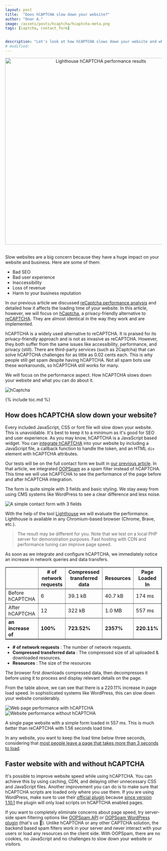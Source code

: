 ```yaml
---
layout: post
title:  "Does hCAPTCHA slow down your website?"
author: "Onar A."
image: /assets/posts/hcaptcha/hcaptcha-meta.png
tags: [captcha, contact_form]


description: "Let's look at how hCAPTCHA slows down your website and what you can do about it. Performance Analyses & Alternatives"
# modified: 
---
```

<center>
<img loading="lazy"  width="600" alt="Lighthouse hCAPTCHA performance results" src="/blog/assets/posts/hcaptcha/hcaptcha-meta.png">
</center>
<br/>

Slow websites are a big concern because they have a huge impact on your website and business. Here are some of them:

- Bad SEO
- Bad user experience
- Inaccessibility
- Loss of revenue
- Harm to your business reputation

In our previous article we discussed [reCaptcha performance analysis](https://www.oopspam.com/blog/recaptcha-performance-analyses) and detailed how it affects the loading time of your website. In this article, however, we will focus on [hCaptcha](https://www.hcaptcha.com/), a privacy-friendly alternative to [reCAPTCHA](https://www.oopspam.com/blog/best-recaptcha-alternatives). They are almost identical in the way they work and are implemented.

hCAPTCHA is a widely used alternative to reCAPTCHA. It is praised for its privacy-friendly approach and is not as invasive as reCAPTCHA. However, they both suffer from the same issues like accessibility, performance, and privacy (still). There are third-party services (such as 2Captcha) that can solve hCAPTCHA challenges for as little as 0.02 cents each. This is why people still get spam despite having hCAPTCHA. Not all spam bots use these workarounds, so hCAPTCHA still works for many.

We will focus on the performance aspect. How hCAPTCHA slows down your website and what you can do about it.

![hCaptcha](/blog/assets/posts/hcaptcha/hCaptcha.png "hCaptcha")

{% include toc.md %}

## How does hCAPTCHA slow down your website?

Every included JavaScript, CSS or font file will slow down your website. This is unavoidable. It's best to keep it to a minimum as it's good for SEO and user experience. As you may know, hCAPTCHA is a JavaScript based widget. You can [integrate hCAPTCHA](https://docs.hcaptcha.com/) into your website by including a JavaScript file, a callback function to handle the token, and an HTML ``div`` element with hCAPTCHA attributes.

Our tests will be on the full contact form we built in [our previous article](https://www.oopspam.com/blog/contact-form-with-PHP). In that article, we integrated [OOPSpam](https://www.oopspam.com/) as a spam filter instead of hCAPTCHA. This time we will use hCAPTCHA to see the performance of the page before and after hCAPTCHA integration.

The form is quite simple with 3 fields and basic styling. We stay away from using CMS systems like WordPress to see a clear difference and less noise. 

![A simple contact form with 3 fields](/blog/assets/posts/hcaptcha/cf.png "A simple contact form with 3 fields")


With the help of the tool [Lighthouse](https://web.dev/performance-scoring/) we will evaluate the performance. Lighthouse is available in any Chromium-based browser (Chrome, Brave, etc.).

> The result may be different for you. Note that we test on a local PHP server for demonstration purposes. Fast hosting with CDN and performance tuning can improve page speed.

As soon as we integrate and configure hCAPTCHA, we immediately notice an increase in network queries and data transfers.

<table border="1" cellpadding="6" cellspacing="0">
  <thead>
    <tr>
      <th>&nbsp;</th>
      <th># of network requests</th>
      <th>Compressed transferred data</th>
      <th>Resources</th>
      <th>Page Loaded In</th>
    </tr>
  </thead>
  <tbody>
    <tr>
      <td>Before hCAPTCHA</td>
      <td>6</td>
      <td>39.1 kB</td>
      <td>40.7 kB</td>
      <td>174 ms</td>
    </tr>
    <tr>
      <td>After hCAPTCHA</td>
      <td>12</td>
      <td>322 kB</td>
      <td>1.0 MB</td>
      <td>557 ms</td>
    </tr>
    <tr>
      <td><strong>an increase of</strong></td>
      <td><strong>100%</strong></td>
      <td><strong>723.52%</strong></td>
      <td><strong>2357%</strong></td>
      <td><strong>220.11%</strong></td>
    </tr>
  </tbody>
</table>

- **# of network requests** : The number of network requests.
- **Compressed transferred data** : The compressed size of all uploaded & downloaded resources.
- **Resources** : The size of the resources

The browser first downloads compressed data, then decompresses it before using it to process and display relevant details on the page. 

From the table above, we can see that there is a 220.11% increase in page load speed. In sophisticated systems like WordPress, this can slow down your website considerably. 

![Web page performance with hCAPTCHA](/blog/assets/posts/hcaptcha/page-with-hCaptcha.png "Web page performance with hCAPTCHA")
![Website performance without hCAPTCHA](/blog/assets/posts/hcaptcha/page-without-hCaptcha.png "Website performance without hCAPTCHA")

A single page website with a simple form loaded in 557 ms. This is much better than reCAPTCHA with 1.56 seconds load time.

In any website, you want to keep the load time below three seconds, considering that [most people leave a page that takes more than 3 seconds to load](https://about.fb.com/news/2017/08/news-feed-fyi-showing-you-stories-that-link-to-faster-loading-webpages/).

## Faster website with and without hCAPTCHA

It's possible to improve website speed while using hCAPTCHA. You can achieve this by using caching, CDN, and delaying other unnecessary CSS and JavaScript files. Another improvement you can do is to make sure that hCAPTCHA scripts are loaded only where you use them. If you are using WordPress, make sure to use their [official plugin](https://wordpress.org/plugins/hcaptcha-for-forms-and-more/) because [since version 1.10.1](https://github.com/hCaptcha/hcaptcha-wordpress-plugin/issues/48) the plugin will only load scripts on hCAPTCHA enabled pages.

If you want to completely eliminate concerns about page speed, try server-side spam filtering options like [OOPSpam API](https://www.oopspam.com/) or [OOPSpam WordPress plugin](https://wordpress.org/plugins/oopspam-anti-spam/) (that's us 👋). Unlike hCAPTCHA or any other CAPTCHA solution, the backend based spam filters work in your server and never interact with your users or load any resources on the client side. With OOPSpam, there are no cookies, no JavaScript and no challenges to slow down your website or visitors.